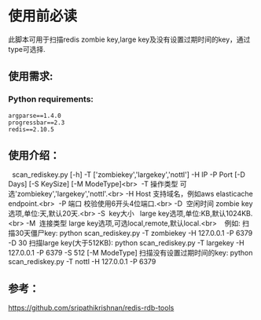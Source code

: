 使用前必读
===========

此脚本可用于扫描redis zombie key,large key及没有设置过期时间的key，通过type可选择.


使用需求:
-----------

### Python requirements:<br/>  
    argparse==1.4.0
    progressbar==2.3
    redis==2.10.5

使用介绍：
-----------
  
  scan_rediskey.py [-h] -T ['zombiekey','largekey','nottl'] -H IP -P Port [-D Days] [-S KeySize] [-M ModeType]\<br>
  -T  操作类型   可选'zombiekey','largekey','nottl'.\<br>
  -H  Host      支持域名，例如aws elasticache endpoint.\<br>
  -P  端口      校验使用6开头4位端口.\<br>
  -D  空闲时间  zombie key选项,单位:天,默认20天.\<br>
  -S  key大小   large key选项,单位:KB,默认1024KB.\<br>
  -M  连接类型  large key选项,可选local,remote,默认local.\<br>
  
  例如:
  扫描30天僵尸key:
    python scan_rediskey.py -T zombiekey -H 127.0.0.1 -P 6379 -D 30
  扫描large key(大于512KB):
    python scan_rediskey.py -T largekey -H 127.0.0.1 -P 6379 -S 512 [-M ModeType]
  扫描没有设置过期时间的key:
    python scan_rediskey.py -T nottl -H 127.0.0.1 -P 6379



参考：
-----------
  https://github.com/sripathikrishnan/redis-rdb-tools
